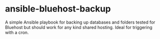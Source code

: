 ansible-bluehost-backup
=======================

A simple Ansible playbook for backing up databases and folders tested for Bluehost but should work for any kind shared hosting. Ideal for triggering with a cron.
